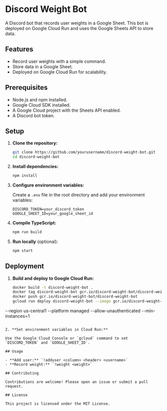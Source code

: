 # Discord Weight Bot

A Discord bot that records user weights in a Google Sheet. This bot is deployed on Google Cloud Run and uses the Google Sheets API to store data.

## Features

- Record user weights with a simple command.
- Store data in a Google Sheet.
- Deployed on Google Cloud Run for scalability.

## Prerequisites

- Node.js and npm installed.
- Google Cloud SDK installed.
- A Google Cloud project with the Sheets API enabled.
- A Discord bot token.

## Setup

1. **Clone the repository:**

   ```bash
   git clone https://github.com/yourusername/discord-weight-bot.git
   cd discord-weight-bot
   ```

2. **Install dependencies:**

   ```bash
   npm install
   ```

3. **Configure environment variables:**

   Create a `.env` file in the root directory and add your environment variables:

   ```
   DISCORD_TOKEN=your_discord_token
   GOOGLE_SHEET_ID=your_google_sheet_id
   ```

4. **Compile TypeScript:**

   ```bash
   npm run build
   ```

5. **Run locally** (optional):

   ```bash
   npm start
   ```

## Deployment

1. **Build and deploy to Google Cloud Run:**

   ```bash
   docker build -t discord-weight-bot .
   docker tag discord-weight-bot gcr.io/discord-weight-bot/discord-weight-bot
   docker push gcr.io/discord-weight-bot/discord-weight-bot
   gcloud run deploy discord-weight-bot --image gcr.io/discord-weight-bot/discord-weight-bot \
  --region us-central1 --platform managed --allow-unauthenticated --min-instances=1
   ```

2. **Set environment variables in Cloud Run:**

   Use the Google Cloud Console or `gcloud` command to set `DISCORD_TOKEN` and `GOOGLE_SHEET_ID`.

## Usage

- **Add user:** `!adduser <column> <header> <username>`
- **Record weight:** `!weight <weight>`

## Contributing

Contributions are welcome! Please open an issue or submit a pull request.

## License

This project is licensed under the MIT License.

